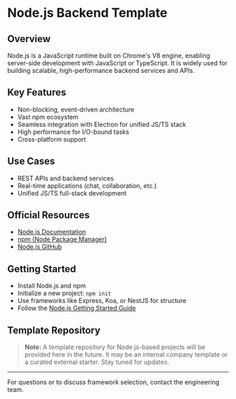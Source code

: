 # Node.js Backend Template

## Overview

Node.js is a JavaScript runtime built on Chrome's V8 engine, enabling server-side development with JavaScript or TypeScript. It is widely used for building scalable, high-performance backend services and APIs.

## Key Features

- Non-blocking, event-driven architecture
- Vast npm ecosystem
- Seamless integration with Electron for unified JS/TS stack
- High performance for I/O-bound tasks
- Cross-platform support

## Use Cases

- REST APIs and backend services
- Real-time applications (chat, collaboration, etc.)
- Unified JS/TS full-stack development

## Official Resources

- [Node.js Documentation](https://nodejs.org/en/docs/)
- [npm (Node Package Manager)](https://www.npmjs.com/)
- [Node.js GitHub](https://github.com/nodejs/node)

## Getting Started

- Install Node.js and npm
- Initialize a new project: `npm init`
- Use frameworks like Express, Koa, or NestJS for structure
- Follow the [Node.js Getting Started Guide](https://nodejs.dev/en/learn/)

## Template Repository
>
> **Note:** A template repository for Node.js-based projects will be provided here in the future. It may be an internal company template or a curated external starter. Stay tuned for updates.

---
For questions or to discuss framework selection, contact the engineering team.
